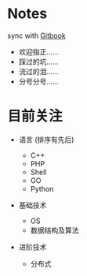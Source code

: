 # Notes
sync with [Gitbook](https://jcppython.gitbooks.io/notes/content/)

- 欢迎指正……
- 踩过的坑……
- 流过的泪……
- 分号分号……

# 目前关注
- 语言 (排序有先后)
    - C++
    - PHP
    - Shell
    - GO
    - Python

- 基础技术
    - OS
    - 数据结构及算法

- 进阶技术
    - 分布式
